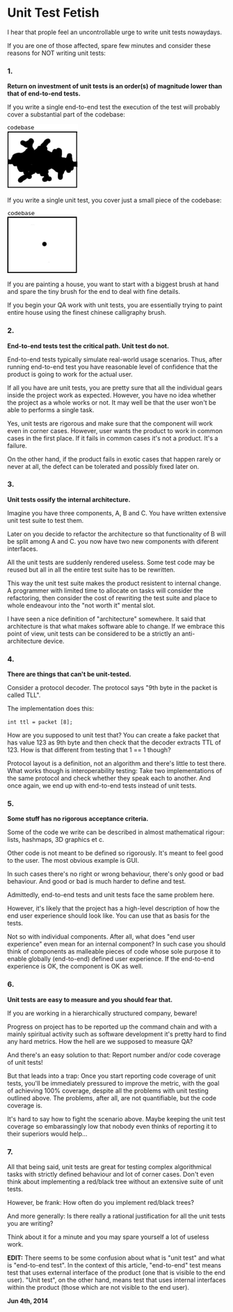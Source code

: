 # Unit Test Fetish



I hear that prople feel an uncontrollable urge to write unit tests nowaydays.

If you are one of those affected, spare few minutes and consider these reasons for NOT writing unit tests:

### 1.

**Return on investment of unit tests is an order(s) of magnitude lower than that of end-to-end tests.**

If you write a single end-to-end test the execution of the test will probably cover a substantial part of the codebase:

![](fet1.png)

If you write a single unit test, you cover just a small piece of the codebase:

![](fet2.png)

If you are painting a house, you want to start with a biggest brush at hand and spare the tiny brush for the end to deal with fine details.

If you begin your QA work with unit tests, you are essentially trying to paint entire house using the finest chinese calligraphy brush.

### 2.

**End-to-end tests test the critical path. Unit test do not.**

End-to-end tests typically simulate real-world usage scenarios. Thus, after running end-to-end test you have reasonable level of confidence that the product is going to work for the actual user.

If all you have are unit tests, you are pretty sure that all the individual gears inside the project work as expected. However, you have no idea whether the project as a whole works or not. It may well be that the user won't be able to performs a single task.

Yes, unit tests are rigorous and make sure that the component will work even in corner cases. However, user wants the product to work in common cases in the first place. If it fails in common cases it's not a product. It's a failure.

On the other hand, if the product fails in exotic cases that happen rarely or never at all, the defect can be tolerated and possibly fixed later on.

### 3.

**Unit tests ossify the internal architecture.**

Imagine you have three components, A, B and C. You have written extensive unit test suite to test them.

Later on you decide to refactor the architecture so that functionality of B will be split among A and C. you now have two new components with diferent interfaces.

All the unit tests are suddenly rendered useless. Some test code may be reused but all in all the entire test suite has to be rewritten.

This way the unit test suite makes the product resistent to internal change. A programmer with limited time to allocate on tasks will consider the refactoring, then consider the cost of rewriting the test suite and place to whole endeavour into the "not worth it" mental slot.

I have seen a nice definition of "architecture" somewhere. It said that architecture is that what makes software able to change. If we embrace this point of view, unit tests can be considered to be a strictly an anti-architecture device.

### 4.

**There are things that can't be unit-tested.**

Consider a protocol decoder. The protocol says "9th byte in the packet is called TLL".

The implementation does this:

    int ttl = packet [8];

How are you supposed to unit test that? You can create a fake packet that has value 123 as 9th byte and then check that the decoder extracts TTL of 123. How is that different from testing that 1 == 1 though?

Protocol layout is a definition, not an algorithm and there's little to test there. What works though is interoperability testing: Take two implementations of the same protocol and check whether they speak each to another. And once again, we end up with end-to-end tests instead of unit tests.

### 5.

**Some stuff has no rigorous acceptance criteria.**

Some of the code we write can be described in almost mathematical rigour: lists, hashmaps, 3D graphics et c.

Other code is not meant to be defined so rigorously. It's meant to feel good to the user. The most obvious example is GUI.

In such cases there's no right or wrong behaviour, there's only good or bad behaviour. And good or bad is much harder to define and test.

Admittedly, end-to-end tests and unit tests face the same problem here.

However, it's likely that the project has a high-level description of how the end user experience should look like. You can use that as basis for the tests.

Not so with individual components. After all, what does "end user experience" even mean for an internal component? In such case you should think of components as malleable pieces of code whose sole purpose it to enable globally (end-to-end) defined user experience. If the end-to-end experience is OK, the component is OK as well.

### 6.

**Unit tests are easy to measure and you should fear that.**

If you are working in a hierarchically structured company, beware!

Progress on project has to be reported up the command chain and with a mainly spiritual activity such as software development it's pretty hard to find any hard metrics. How the hell are we supposed to measure QA?

And there's an easy solution to that: Report number and/or code coverage of unit tests!

But that leads into a trap: Once you start reporting code coverage of unit tests, you'll be immediately pressured to improve the metric, with the goal of achieving 100% coverage, despite all the problems with unit testing outlined above. The problems, after all, are not quantifiable, but the code coverage is.

It's hard to say how to fight the scenario above. Maybe keeping the unit test coverage so embarassingly low that nobody even thinks of reporting it to their superiors would help…

### 7.

All that being said, unit tests are great for testing complex algorithmical tasks with strictly defined behaviour and lot of corner cases. Don't even think about implementing a red/black tree without an extensive suite of unit tests.

However, be frank: How often do you implement red/black trees?

And more generally: Is there really a rational justification for all the unit tests you are writing?

Think about it for a minute and you may spare yourself a lot of useless work.

**EDIT:** There seems to be some confusion about what is "unit test" and what is "end-to-end test". In the context of this article, "end-to-end" test means test that uses external interface of the product (one that is visible to the end user). "Unit test", on the other hand, means test that uses internal interfaces within the product (those which are not visible to the end user).

**Jun 4th, 2014**